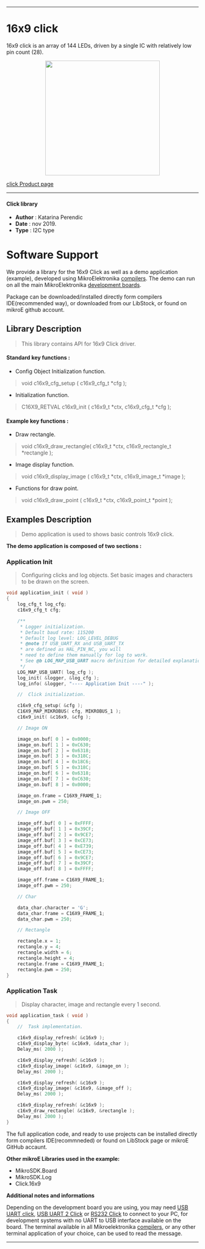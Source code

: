 
 

---
# 16x9 click

16x9 click is an array of 144 LEDs, driven by a single IC with relatively low pin count (28).

<p align="center">
  <img src="https://download.mikroe.com/images/click_for_ide/16x9g_click.png" height=300px>
</p>

[click Product page](https://www.mikroe.com/16x9-g-click)

---

#### Click library 

- **Author**        : Katarina Perendic
- **Date**          : nov 2019.
- **Type**          : I2C type


# Software Support

We provide a library for the 16x9 Click 
as well as a demo application (example), developed using MikroElektronika 
[compilers](https://shop.mikroe.com/compilers). 
The demo can run on all the main MikroElektronika [development boards](https://shop.mikroe.com/development-boards).

Package can be downloaded/installed directly form compilers IDE(recommended way), or downloaded from our LibStock, or found on mikroE github account. 

## Library Description

> This library contains API for 16x9 Click driver.

#### Standard key functions :

- Config Object Initialization function.
> void c16x9_cfg_setup ( c16x9_cfg_t *cfg ); 
 
- Initialization function.
> C16X9_RETVAL c16x9_init ( c16x9_t *ctx, c16x9_cfg_t *cfg );


#### Example key functions :

- Draw rectangle.
> void c16x9_draw_rectangle( c16x9_t *ctx,  c16x9_rectangle_t *rectangle );
 
- Image display function.
> void c16x9_display_image ( c16x9_t *ctx, c16x9_image_t *image );

- Functions for draw point.
> void c16x9_draw_point ( c16x9_t *ctx, c16x9_point_t *point );

## Examples Description

> Demo application is used to shows basic controls 16x9 click.

**The demo application is composed of two sections :**

### Application Init 

> Configuring clicks and log objects.
> Set basic images and characters to be drawn on the screen.

```c
void application_init ( void )
{
    log_cfg_t log_cfg;
    c16x9_cfg_t cfg;

    /** 
     * Logger initialization.
     * Default baud rate: 115200
     * Default log level: LOG_LEVEL_DEBUG
     * @note If USB_UART_RX and USB_UART_TX 
     * are defined as HAL_PIN_NC, you will 
     * need to define them manually for log to work. 
     * See @b LOG_MAP_USB_UART macro definition for detailed explanation.
     */
    LOG_MAP_USB_UART( log_cfg );
    log_init( &logger, &log_cfg );
    log_info( &logger, "---- Application Init ----" );

    //  Click initialization.

    c16x9_cfg_setup( &cfg );
    C16X9_MAP_MIKROBUS( cfg, MIKROBUS_1 );
    c16x9_init( &c16x9, &cfg );

    // Image ON

    image_on.buf[ 0 ] = 0x0000;
    image_on.buf[ 1 ] = 0xC630;
    image_on.buf[ 2 ] = 0x6318;
    image_on.buf[ 3 ] = 0x318C;
    image_on.buf[ 4 ] = 0x18C6;
    image_on.buf[ 5 ] = 0x318C;
    image_on.buf[ 6 ] = 0x6318;
    image_on.buf[ 7 ] = 0xC630;
    image_on.buf[ 8 ] = 0x0000;

    image_on.frame = C16X9_FRAME_1;
    image_on.pwm = 250;

    // Image OFF

    image_off.buf[ 0 ] = 0xFFFF;
    image_off.buf[ 1 ] = 0x39CF;
    image_off.buf[ 2 ] = 0x9CE7;
    image_off.buf[ 3 ] = 0xCE73;
    image_off.buf[ 4 ] = 0xE739;
    image_off.buf[ 5 ] = 0xCE73;
    image_off.buf[ 6 ] = 0x9CE7;
    image_off.buf[ 7 ] = 0x39CF;
    image_off.buf[ 8 ] = 0xFFFF;

    image_off.frame = C16X9_FRAME_1;
    image_off.pwm = 250;

    // Char

    data_char.character = 'G';
    data_char.frame = C16X9_FRAME_1;
    data_char.pwm = 250;

    // Rectangle

    rectangle.x = 1;
    rectangle.y = 4;
    rectangle.width = 6;
    rectangle.height = 4;
    rectangle.frame = C16X9_FRAME_1;
    rectangle.pwm = 250;
}
```

### Application Task

> Display character, image and rectangle every 1 second.

```c
void application_task ( void )
{
    //  Task implementation.

    c16x9_display_refresh( &c16x9 );
    c16x9_display_byte( &c16x9, &data_char );
    Delay_ms( 2000 );

    c16x9_display_refresh( &c16x9 );
    c16x9_display_image( &c16x9, &image_on );
    Delay_ms( 2000 );

    c16x9_display_refresh( &c16x9 );
    c16x9_display_image( &c16x9, &image_off );
    Delay_ms( 2000 );

    c16x9_display_refresh( &c16x9 );
    c16x9_draw_rectangle( &c16x9, &rectangle );
    Delay_ms( 2000 );
}
```

The full application code, and ready to use projects can be  installed directly form compilers IDE(recommneded) or found on LibStock page or mikroE GitHub accaunt.

**Other mikroE Libraries used in the example:** 

- MikroSDK.Board
- MikroSDK.Log
- Click.16x9

**Additional notes and informations**

Depending on the development board you are using, you may need 
[USB UART click](https://shop.mikroe.com/usb-uart-click), 
[USB UART 2 Click](https://shop.mikroe.com/usb-uart-2-click) or 
[RS232 Click](https://shop.mikroe.com/rs232-click) to connect to your PC, for 
development systems with no UART to USB interface available on the board. The 
terminal available in all Mikroelektronika 
[compilers](https://shop.mikroe.com/compilers), or any other terminal application 
of your choice, can be used to read the message.



---


